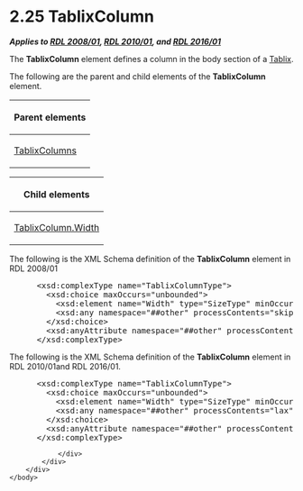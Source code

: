 <html dir="LTR" xmlns:mshelp="http://msdn.microsoft.com/mshelp" xmlns:ddue="http://ddue.schemas.microsoft.com/authoring/2003/5" xmlns:xlink="http://www.w3.org/1999/xlink" xmlns:tool="http://www.microsoft.com/tooltip">
    <head>
        <meta http-equiv="Content-Type" content="text/html; CHARSET=utf-8"></meta>
        <meta name="save" content="history"></meta>
        <title>2.25 TablixColumn</title>
        <xml>
            <mshelp:toctitle title="2.25 TablixColumn"></mshelp:toctitle>
            <mshelp:rltitle title="[MS-RDL]: TablixColumn"></mshelp:rltitle>
            <mshelp:keyword index="A" term="ad9b435a-62bb-442d-abd3-bf53ec575b63"></mshelp:keyword>
            <mshelp:attr name="DCSext.ContentType" value="open specification"></mshelp:attr>
            <mshelp:attr name="AssetID" value="ad9b435a-62bb-442d-abd3-bf53ec575b63"></mshelp:attr>
            <mshelp:attr name="TopicType" value="kbRef"></mshelp:attr>
            <mshelp:attr name="DCSext.Title" value="[MS-RDL]: TablixColumn" />
        </xml>
    </head>
    <body>
        <div id="header">
            <h1 class="heading">2.25 TablixColumn</h1>
        </div>
        <div id="mainSection">
            <div id="mainBody">
                <div id="allHistory" class="saveHistory"></div>
                <div id="sectionSection0" class="section" name="collapseableSection">
                    

<p><b><i>Applies to </i></b><a href="1e855f94-4617-47e4-b89e-0856c6cb420f.html"><b><i>RDL 2008/01</i></b></a><b><i>,
</i></b><a href="3428e690-a348-4ec7-8a6a-8efb42d2cdee.html"><b><i>RDL 2010/01</i></b></a><b><i>,
and </i></b><a href="52ce3983-2bfc-4e72-9359-42aaf5fe4509.html"><b><i>RDL 2016/01</i></b></a></p>

<p>The <b>TablixColumn</b> element defines a column in the body
section of a <a href="e42fb86e-799a-4202-8845-ac38831efccb.html">Tablix</a>.</p>

<p>The following are the parent and child elements of the <b>TablixColumn</b>
element.</p>

<table>
 <thead>
  <tr>
   <th>
   <p>Parent elements</p>
   </th>
  </tr>
 </thead>
 <tr>
  <td>
  <p><a href="f438c69f-0318-4f96-876a-e3d0af108e54.html">TablixColumns</a></p>
  </td>
 </tr>
</table>

<p> </p>

<table>
 <thead>
  <tr>
   <th>
   <p>Child elements</p>
   </th>
  </tr>
 </thead>
 <tr>
  <td>
  <p><a href="cee0c4e0-cfca-4fb1-9d18-ed31419f798e.html">TablixColumn.Width</a></p>
  </td>
 </tr>
</table>

<p>The following is the XML Schema definition of the <b>TablixColumn</b>
element in RDL 2008/01</p>

<dl>
<dd>
<div><pre> &lt;xsd:complexType name=&quot;TablixColumnType&quot;&gt;
   &lt;xsd:choice maxOccurs=&quot;unbounded&quot;&gt;
     &lt;xsd:element name=&quot;Width&quot; type=&quot;SizeType&quot; minOccurs=&quot;1&quot; maxOccurs=&quot;1&quot; /&gt;
     &lt;xsd:any namespace=&quot;##other&quot; processContents=&quot;skip&quot; /&gt;
   &lt;/xsd:choice&gt;
   &lt;xsd:anyAttribute namespace=&quot;##other&quot; processContents=&quot;skip&quot; /&gt;
 &lt;/xsd:complexType&gt;
</pre></div>
</dd></dl>

<p>The following is the XML Schema definition of the <b>TablixColumn</b>
element in RDL 2010/01and RDL 2016/01.</p>

<dl>
<dd>
<div><pre> &lt;xsd:complexType name=&quot;TablixColumnType&quot;&gt;
   &lt;xsd:choice maxOccurs=&quot;unbounded&quot;&gt;
     &lt;xsd:element name=&quot;Width&quot; type=&quot;SizeType&quot; minOccurs=&quot;1&quot; maxOccurs=&quot;1&quot; /&gt;
     &lt;xsd:any namespace=&quot;##other&quot; processContents=&quot;lax&quot; /&gt;
   &lt;/xsd:choice&gt;
   &lt;xsd:anyAttribute namespace=&quot;##other&quot; processContents=&quot;lax&quot; /&gt;
 &lt;/xsd:complexType&gt;
</pre></div>
</dd></dl>


                </div>
            </div>
        </div>
    </body>
</html>